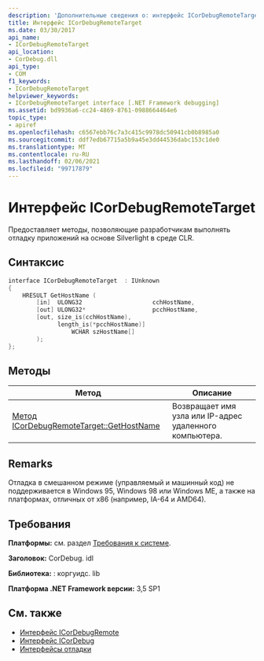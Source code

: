 ```yaml
---
description: 'Дополнительные сведения о: интерфейс ICorDebugRemoteTarget'
title: Интерфейс ICorDebugRemoteTarget
ms.date: 03/30/2017
api_name:
- ICorDebugRemoteTarget
api_location:
- CorDebug.dll
api_type:
- COM
f1_keywords:
- ICorDebugRemoteTarget
helpviewer_keywords:
- ICorDebugRemoteTarget interface [.NET Framework debugging]
ms.assetid: bd9936a6-cc24-4869-8761-0988664464e6
topic_type:
- apiref
ms.openlocfilehash: c6567ebb76c7a3c415c9978dc50941cb0b8985a0
ms.sourcegitcommit: ddf7edb67715a5b9a45e3dd44536dabc153c1de0
ms.translationtype: MT
ms.contentlocale: ru-RU
ms.lasthandoff: 02/06/2021
ms.locfileid: "99717879"
---
```

# <a name="icordebugremotetarget-interface"></a>Интерфейс ICorDebugRemoteTarget

Предоставляет методы, позволяющие разработчикам выполнять отладку приложений на основе Silverlight в среде CLR.  
  
## <a name="syntax"></a>Синтаксис  
  
```cpp  
interface ICorDebugRemoteTarget  : IUnknown  
{  
    HRESULT GetHostName (  
        [in]  ULONG32                    cchHostName,  
        [out] ULONG32*                   pcchHostName,  
        [out, size_is(cchHostName),  
              length_is(*pcchHostName)]  
                  WCHAR szHostName[]  
        );  
};  
```  
  
## <a name="methods"></a>Методы  
  
|Метод|Описание|  
|------------|-----------------|  
|[Метод ICorDebugRemoteTarget::GetHostName](icordebugremotetarget-gethostname-method.md)|Возвращает имя узла или IP-адрес удаленного компьютера.|  
  
## <a name="remarks"></a>Remarks  

 Отладка в смешанном режиме (управляемый и машинный код) не поддерживается в Windows 95, Windows 98 или Windows ME, а также на платформах, отличных от x86 (например, IA-64 и AMD64).  
  
## <a name="requirements"></a>Требования  

 **Платформы:** см. раздел [Требования к системе](../../get-started/system-requirements.md).  
  
 **Заголовок:** CorDebug. idl  
  
 **Библиотека:** : коргуидс. lib  
  
 **Платформа .NET Framework версии:** 3,5 SP1  
  
## <a name="see-also"></a>См. также

- [Интерфейс ICorDebugRemote](icordebugremote-interface.md)
- [Интерфейс ICorDebug](icordebug-interface.md)
- [Интерфейсы отладки](debugging-interfaces.md)
